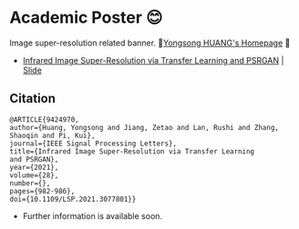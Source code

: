 # Academic Poster :blush: 
  Image super-resolution related banner. :bell:[Yongsong HUANG's Homepage](https://hyongsong.work/) :pushpin:
  * [Infrared Image Super-Resolution via Transfer Learning and PSRGAN](https://ieeexplore.ieee.org/abstract/document/9424970 "https://ieeexplore.ieee.org/abstract/document/9424970")
    | [Slide](/academic_poster/PSRGAN_Presentations.pdf)
    
  ## Citation

```
@ARTICLE{9424970, 
author={Huang, Yongsong and Jiang, Zetao and Lan, Rushi and Zhang, 
Shaoqin and Pi, Kui}, 
journal={IEEE Signal Processing Letters}, 
title={Infrared Image Super-Resolution via Transfer Learning 
and PSRGAN}, 
year={2021}, 
volume={28}, 
number={}, 
pages={982-986}, 
doi={10.1109/LSP.2021.3077801}}
```
  * Further information is available soon.
